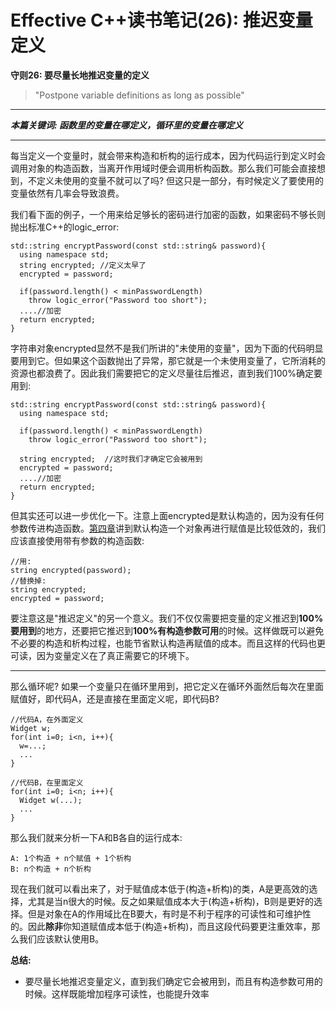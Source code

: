 # Effective C++读书笔记(26): 推迟变量定义

**守则26: 要尽量长地推迟变量的定义**

> "Postpone variable definitions as long as possible"

------

***本篇关键词: 函数里的变量在哪定义，循环里的变量在哪定义***

------

每当定义一个变量时，就会带来构造和析构的运行成本，因为代码运行到定义时会调用对象的构造函数，当离开作用域时便会调用析构函数。那么我们可能会直接想到，不定义未使用的变量不就可以了吗? 但这只是一部分，有时候定义了要使用的变量依然有几率会导致浪费。

我们看下面的例子，一个用来给足够长的密码进行加密的函数，如果密码不够长则抛出标准C++的logic_error:

```text
std::string encryptPassword(const std::string& password){
  using namespace std;
  string encrypted; //定义太早了
  encrypted = password;

  if(password.length() < minPasswordLength)
    throw logic_error("Password too short");
  ....//加密
  return encrypted;
}
```

字符串对象encrypted显然不是我们所讲的"未使用的变量"，因为下面的代码明显要用到它。但如果这个函数抛出了异常，那它就是一个未使用变量了，它所消耗的资源也都浪费了。因此我们需要把它的定义尽量往后推迟，直到我们100%确定要用到:

```text
std::string encryptPassword(const std::string& password){
  using namespace std;

  if(password.length() < minPasswordLength)
    throw logic_error("Password too short");

  string encrypted;  //这时我们才确定它会被用到
  encrypted = password;
  ....//加密
  return encrypted;
}
```

但其实还可以进一步优化一下。注意上面encrypted是默认构造的，因为没有任何参数传进构造函数。[第四章](https://zhuanlan.zhihu.com/p/64141116)讲到默认构造一个对象再进行赋值是比较低效的，我们应该直接使用带有参数的构造函数:

```text
//用:
string encrypted(password);
//替换掉:
string encrypted;
encrypted = password;
```

要注意这是"推迟定义"的另一个意义。我们不仅仅需要把变量的定义推迟到**100%要用到**的地方，还要把它推迟到**100%有构造参数可用**的时候。这样做既可以避免不必要的构造和析构过程，也能节省默认构造再赋值的成本。而且这样的代码也更可读，因为变量定义在了真正需要它的环境下。

------

那么循环呢? 如果一个变量只在循环里用到，把它定义在循环外面然后每次在里面赋值好，即代码A，还是直接在里面定义呢，即代码B?

```text
//代码A，在外面定义
Widget w;
for(int i=0; i<n, i++){
  w=...;
  ...
}

//代码B，在里面定义
for(int i=0; i<n; i++){
  Widget w(...);
  ...
}
```

那么我们就来分析一下A和B各自的运行成本:

```text
A: 1个构造 + n个赋值 + 1个析构
B: n个构造 + n个析构
```

现在我们就可以看出来了，对于赋值成本低于(构造+析构)的类，A是更高效的选择，尤其是当n很大的时候。反之如果赋值成本大于(构造+析构)，B则是更好的选择。但是对象在A的作用域比在B要大，有时是不利于程序的可读性和可维护性的。因此**除非**你知道赋值成本低于(构造+析构)，而且这段代码要更注重效率，那么我们应该默认使用B。

**总结:**

- 要尽量长地推迟变量定义，直到我们确定它会被用到，而且有构造参数可用的时候。这样既能增加程序可读性，也能提升效率